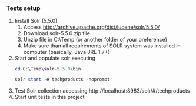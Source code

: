 ﻿### Tests setup
1. Install Solr (5.5.0)
	1. Access http://archive.apache.org/dist/lucene/solr/5.5.0/
	2. Download solr-5.5.0.zip file
	3. Unzip file in C:\Temp (or another folder of your preference)
	4. Make sure than all requirements of SOLR system was installed in computer (basically, Java JRE 1.7+)
2. Start and populate solr executing
	```powershell
	cd C:\Temp\solr-5.5.0\bin

	solr start -e techproducts -noprompt
	```
3. Test Solr collection accessing http://localhost:8983/solr/#/techproducts
4. Start unit tests in this project